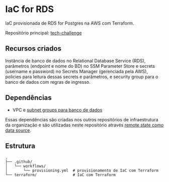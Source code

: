 # IaC for RDS

IaC provisionada de RDS for Postgres na AWS com Terraform.

Repositório principal: [tech-challenge](https://github.com/FIAP-3SOAT-G15/tech-challenge)

## Recursos criados

Instância de banco de dados no Relational Database Service (RDS), parâmetros (endpoint e nome do BD) no SSM Parameter Store e secrets (username e password) no Secrets Manager (gerenciada pela AWS), policies para leitura dessas secrets e parâmetros, e security group para o banco de dados com regras de ingresso.

## Dependências

- VPC e [subnet groups para banco de dados](https://docs.aws.amazon.com/AmazonRDS/latest/UserGuide/USER_VPC.WorkingWithRDSInstanceinaVPC.html#USER_VPC.Subnets)

Essas dependências são criadas nos outros repositórios de infraestrutura da organização e são utilizadas neste repositório através [remote state como data source](https://developer.hashicorp.com/terraform/language/state/remote-state-data).

## Estrutura

```text
.
├── .github/
│   └── workflows/
│       └── provisioning.yml  # provisionamento de IaC com Terraform
└── terraform/                # IaC com Terraform
```

